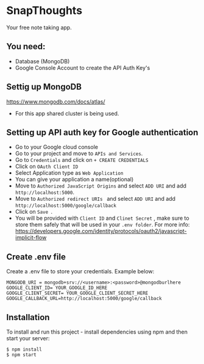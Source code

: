 # SnapThoughts
Your free note taking app.
## You need:
- Database (MongoDB)
- Google Console Account to create the API Auth Key's

## Settig up MongoDB 
https://www.mongodb.com/docs/atlas/
- For this app shared cluster is being used.
## Setting up API auth key for Google authentication 
- Go to your Google cloud console
- Go to your project and move to `APIs and Services`.
- Go to `Credentials` and click on ``+ CREATE CREDENTIALS``
- Click on `OAuth Client ID`
- Select Application type as ``Web Application``
- You can give your application a name(optional)
- Move to `Authorized JavaScript Origins` and select `ADD URI` and add `http://localhost:5000`.
- Move to `Authorized redirect URIs ` and select `ADD URI` and add `http://localhost:5000/google/callback`
- Click on `Save `.
- You will be provided with `Client ID` and `Clinet Secret` , make sure to store them safely that will be used in your `.env folder`.
  For more info: https://developers.google.com/identity/protocols/oauth2/javascript-implicit-flow
## Create .env file
Create a .env file to store your credentials. Example below:

```
MONGODB_URI = mongodb+srv://<username>:<password>@mongodburlhere
GOOGLE_CLIENT_ID= YOUR_GOOGLE_ID_HERE
GOOGLE_CLIENT_SECRET= YOUR_GOOGLE_CLIENT_SECRET_HERE
GOOGLE_CALLBACK_URL=http://localhost:5000/google/callback
```
## Installation
To install and run this project - install dependencies using npm and then start your server:

```
$ npm install
$ npm start
```
